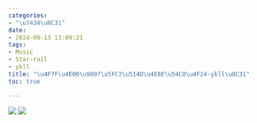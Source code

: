 ```yaml
---
categories:
- "\u7434\u8C31"
date:
- 2024-09-13 13:09:21
tags:
- Music
- Star-rail
- ykll
title: "\u4F7F\u4E00\u9897\u5FC3\u514D\u4E8E\u54C0\u4F24-ykll\u8C31"
toc: true

---
```

![](mmexport1726203325554.jpg)
![](mmexport1726203325483.jpg)